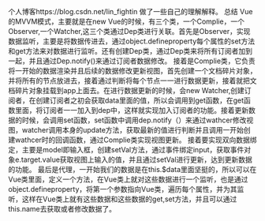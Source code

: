 个人博客https://blog.csdn.net/lin_fightin
做了一些自己的理解解释。
总结
Vue的MVVM模式，主要就是在new Vue的时候，有三个类，一个Complie，一个Observer,一个Watcher,这三个类通过Dep类进行关联。首先是Observer，实现数据监听，主要是将数据传进去，通过object.defineproperty每个属性的set方法和get方法来对数据进行监听。还有创建Dep类，通过Dep类来将所有订阅者加到一起，并且通过Dep.notify()来通过订阅者数据修改。
接着是Complie类，它负责将一开始的数据渲染并且后续的数据修改更新视图，首先创建一个文档碎片对象，并将所有的节点放进去，接着通过判断将每个节点一一进行数据更新，接着就把文档碎片对象挂载到app上面去。在进行数据更新的时候，会new Watcher,创建订阅者，在创建订阅者之初会获取data里面的值，所以会调用到get函数，在get函数里面，将订阅者一一加入到dep中，这样就实现加入订阅者的功能。接着更新数据的时候，会调用set函数，set函数中调用dep.notify（）来通过wathcer修改视图，watcher调用本身的update方法，获取最新的值进行判断并且调用一开始创建wathcer时的回调函数，通过Complie类实现视图更新。
接着要实现双向数据绑定，主要是model即输入框，创建setVal方法，通过事件绑定input，获取事件对象e.target.value获取视图上输入的值，并且通过setVal进行更新，达到更新数据的功能。
最后是代理，一开始我们的数据是在this.$data里面坚挺的，所以可以在Vue类里面，定义一个方法，在Vue类上就对这些数据进行一个监听，也是通过object.defineproperty，将第一个参数指向Vue类，遍历每个属性，并为其监听，这样在Vue类上就有这些数据和这些数据的get,set方法，并且可以通过this.name去获取或者修改数据了。